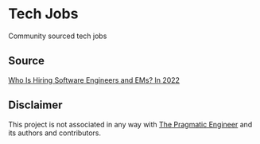 # Tech Jobs
Community sourced tech jobs

## Source
[Who Is Hiring Software Engineers and EMs? In 2022](https://docs.google.com/spreadsheets/d/1SMKjAgYxG1iAi_G4E3DJik17-EkO8QiTo6obeZCiBAQ/htmlview?usp=sharing&pru=AAABhLTG1qE*m-nkG9q9MVwWQN9sQQ9DbQ#)

## Disclaimer
This project is not associated in any way with [The Pragmatic Engineer](https://blog.pragmaticengineer.com) and its authors and contributors.
